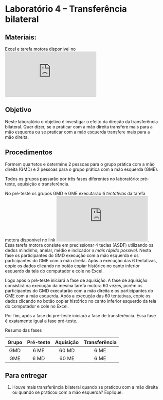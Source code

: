 # Laboratório 4 – Transferência bilateral

## Materiais: 

Excel e tarefa motora disponivel no ![link](https://apolinario-souza.github.io/com_html/SRTT.html)

## Objetivo

Neste laboratório o objetivo é investigar o efeito da direção da transferência bilateral. Quer dizer, se o praticar com a mão direita transfere mais para a mão esquerda ou se praticar com a mão esquerda transfere mais para a mão direita.

## Procedimentos

Formem quartetos e determine 2 pessoas para o grupo prática com a mão direita (GMD) e 2 pessoas para o grupo prática com a mão esquerda (GME).

Todos os grupos passarão por três fases diferentes no laboratório: pré-teste, aquisição e transferência.

No pré-teste os grupos GMD e GME executarão *6 tentativas* da tarefa motora disponível no link ![Texto alternativo](https://apolinario-souza.github.io/com_html/SRTT.html). Essa tarefa motora consiste em precissionar 4 teclas (ASDF) utilizando os dedos mindinho, anelar, médio e indicador *o mais rápido possível*. Nesta fase os participantes do GMD execução com a mão esquerda e os participantes do GME com a mão direita. Após a execução das 6 tentativas, copie os dados clicando no botão copiar histórico no canto inferior esquerdo da tela do computador e cole no Excel. 

Logo após o pré-teste iniciará a fase de aquisição. A fase de aquisição consistirá na execução da mesma tarefa motora 60 vezes, porém os participantes do GMD executarão com a mão direita e os participantes do GME com a mão esquerda. Após a execução das 60 tentativas, copie os dados clicando no botão copiar histórico no canto inferior esquerdo da tela do computador e cole no Excel.  

Por fim, após a fase do pré-teste iniciará a fase de transferência. Essa fase é exatamente igual a fase pré-teste.

Resumo das fases

|Grupo |Pré-teste| Aquisição | Transferẽncia | 
|:-----------:|:-----------:|:-----------:|:-----------:|
|GMD|6 ME|60 MD| 6 ME|
|GME|6 MD |60 ME| 6 ME|




## Para entregar
1. Houve mais transferência bilateral quando se praticou com a mão direita ou quando se praticou com a mão esquerda? Explique.

